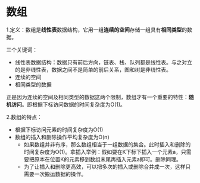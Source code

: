 # 数组

1.定义：数组是**线性表**数据结构，它用一组**连续的空间**存储一组具有**相同类型**的数据。

三个关键词：

- 线性表数据结构：数据只有前后方向，链表、栈、队列都是线性表。与之对立的是非线性表，数据之间不是简单的前后关系，图和树是非线性表。
- 连续的空间
- 相同类型的数据

正是因为连续的空间及相同类型的数据这两个限制，数组才有一个重要的特性：**随机访问**。即根据下标访问数据的时间复杂度为O(1)。



2.数组的特点：

- 根据下标访问元素的时间复杂度为O(1)
- 数组的插入和删除操作平均复杂度为O(n)
  - 如果数组并非有序，那么数组相当于一组数据的集合。此时插入和删除的时间复杂度为O(1)。拿插入举例：假如要在K下标下插入一个元素a，只需要把原本在位置K的元素移到数组末尾再插入元素a即可。删除同理。
  - 为了让插入和删除更高效，可以把多次的插入或删除合并成一次，这样只需要一次搬运数据的操作。